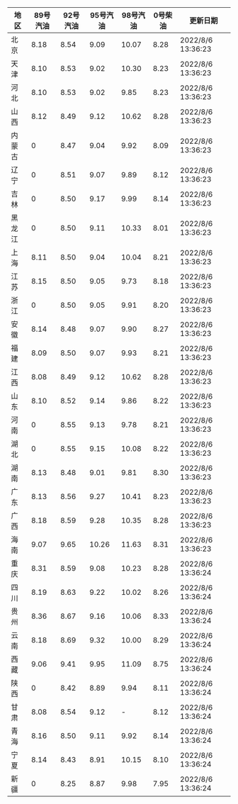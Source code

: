 | 地区 | 89号汽油 | 92号汽油 | 95号汽油 | 98号汽油 | 0号柴油 | 更新日期 |
| --- | --- | --- | --- | --- | --- | --- |
| 北京 | 8.18 | 8.54 | 9.09 | 10.07 | 8.28 | 2022/8/6 13:36:23 |
| 天津 | 8.10 | 8.53 | 9.02 | 10.30 | 8.23 | 2022/8/6 13:36:23 |
| 河北 | 8.10 | 8.53 | 9.02 | 9.85 | 8.23 | 2022/8/6 13:36:23 |
| 山西 | 8.12 | 8.49 | 9.12 | 10.62 | 8.28 | 2022/8/6 13:36:23 |
| 内蒙古 | 0 | 8.47 | 9.04 | 9.92 | 8.09 | 2022/8/6 13:36:23 |
| 辽宁 | 0 | 8.51 | 9.07 | 9.89 | 8.12 | 2022/8/6 13:36:23 |
| 吉林 | 0 | 8.50 | 9.17 | 9.99 | 8.14 | 2022/8/6 13:36:23 |
| 黑龙江 | 0 | 8.50 | 9.11 | 10.33 | 8.01 | 2022/8/6 13:36:23 |
| 上海 | 8.11 | 8.50 | 9.04 | 10.04 | 8.21 | 2022/8/6 13:36:23 |
| 江苏 | 8.15 | 8.50 | 9.05 | 9.73 | 8.18 | 2022/8/6 13:36:23 |
| 浙江 | 0 | 8.50 | 9.05 | 9.91 | 8.20 | 2022/8/6 13:36:23 |
| 安徽 | 8.14 | 8.48 | 9.07 | 9.90 | 8.27 | 2022/8/6 13:36:23 |
| 福建 | 8.09 | 8.50 | 9.07 | 9.93 | 8.21 | 2022/8/6 13:36:23 |
| 江西 | 8.08 | 8.49 | 9.12 | 10.62 | 8.28 | 2022/8/6 13:36:23 |
| 山东 | 8.10 | 8.52 | 9.14 | 9.86 | 8.22 | 2022/8/6 13:36:23 |
| 河南 | 0 | 8.55 | 9.13 | 9.78 | 8.21 | 2022/8/6 13:36:23 |
| 湖北 | 0 | 8.55 | 9.15 | 10.08 | 8.22 | 2022/8/6 13:36:23 |
| 湖南 | 8.13 | 8.48 | 9.01 | 9.81 | 8.30 | 2022/8/6 13:36:23 |
| 广东 | 8.13 | 8.56 | 9.27 | 10.41 | 8.23 | 2022/8/6 13:36:23 |
| 广西 | 8.18 | 8.59 | 9.28 | 10.35 | 8.28 | 2022/8/6 13:36:23 |
| 海南 | 9.07 | 9.65 | 10.26 | 11.63 | 8.31 | 2022/8/6 13:36:23 |
| 重庆 | 8.31 | 8.59 | 9.08 | 10.23 | 8.28 | 2022/8/6 13:36:24 |
| 四川 | 8.19 | 8.63 | 9.22 | 10.02 | 8.26 | 2022/8/6 13:36:24 |
| 贵州 | 8.36 | 8.67 | 9.16 | 10.06 | 8.33 | 2022/8/6 13:36:24 |
| 云南 | 8.18 | 8.69 | 9.32 | 10.00 | 8.29 | 2022/8/6 13:36:24 |
| 西藏 | 9.06 | 9.41 | 9.95 | 11.09 | 8.75 | 2022/8/6 13:36:24 |
| 陕西 | 0 | 8.42 | 8.89 | 9.94 | 8.11 | 2022/8/6 13:36:24 |
| 甘肃 | 8.08 | 8.54 | 9.12 | - | 8.12 | 2022/8/6 13:36:24 |
| 青海 | 8.16 | 8.50 | 9.11 | 9.92 | 8.14 | 2022/8/6 13:36:24 |
| 宁夏 | 8.14 | 8.43 | 8.91 | 10.15 | 8.10 | 2022/8/6 13:36:24 |
| 新疆 | 0 | 8.25 | 8.87 | 9.98 | 7.95 | 2022/8/6 13:36:24 |
